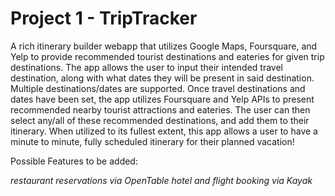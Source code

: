 # Project 1 - TripTracker

A rich itinerary builder webapp that utilizes Google Maps, Foursquare, and Yelp to provide recommended tourist destinations and eateries for given trip destinations.  The app allows the user to input their intended travel destination, along with what dates they will be present in said destination.  Multiple destinations/dates are supported.  Once travel destinations and dates have been set, the app utilizes Foursquare and Yelp APIs to present recommended nearby tourist attractions and eateries.  The user can then select any/all of these recommended destinations, and add them to their itinerary.  When utilized to its fullest extent, this app allows a user to have a minute to minute, fully scheduled itinerary for their planned vacation!

Possible Features to be added:

*restaurant reservations via OpenTable*
*hotel and flight booking via Kayak*
